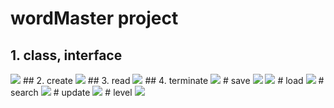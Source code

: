 # wordMaster project

## 1. class, interface
<img src='https://github.com/amazon8/wordMaster/blob/master/screenshot/class%2C%20interface.png'>
## 2. create
<img src="https://github.com/amazon8/wordMaster/blob/master/screenshot/create.png">
## 3. read
<img src='https://github.com/amazon8/wordMaster/blob/master/screenshot/read.png'>
## 4. terminate
<img src='https://github.com/amazon8/wordMaster/blob/master/screenshot/terminate.png'>
# save
<img src= 'https://github.com/amazon8/wordMaster/blob/master/screenshot/savefile.png'>
<img src= 'https://github.com/amazon8/wordMaster/blob/master/screenshot/save.png'>
# load
<img src= 'https://github.com/amazon8/wordMaster/blob/master/screenshot/load.png'>
# search
<img src= 'https://github.com/amazon8/wordMaster/blob/master/screenshot/search.png'>
# update
<img src= 'https://github.com/amazon8/wordMaster/blob/master/screenshot/update.png'>
# level
<img src= 'https://github.com/amazon8/wordMaster/blob/master/screenshot/level.png'>
